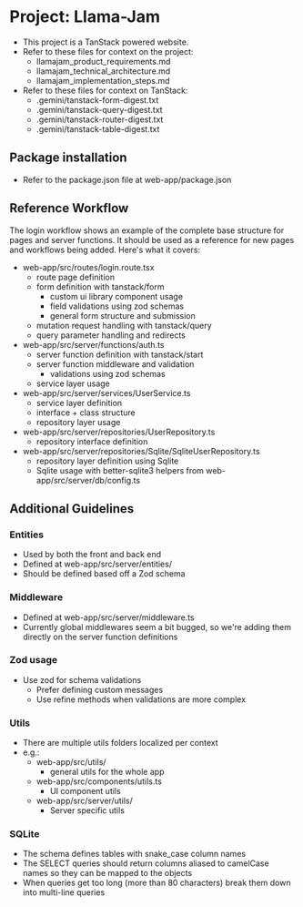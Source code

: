 # Project: Llama-Jam

- This project is a TanStack powered website.
- Refer to these files for context on the project:
  - llamajam_product_requirements.md
  - llamajam_technical_architecture.md
  - llamajam_implementation_steps.md
- Refer to these files for context on TanStack:
  - .gemini/tanstack-form-digest.txt
  - .gemini/tanstack-query-digest.txt
  - .gemini/tanstack-router-digest.txt
  - .gemini/tanstack-table-digest.txt

## Package installation

- Refer to the package.json file at web-app/package.json

## Reference Workflow

The login workflow shows an example of the complete base structure for pages and server functions. It should be used as a reference for new pages and workflows being added. Here's what it covers:

- web-app/src/routes/login.route.tsx
  - route page definition
  - form definition with tanstack/form
    - custom ui library component usage
    - field validations using zod schemas
    - general form structure and submission
  - mutation request handling with tanstack/query
  - query parameter handling and redirects
- web-app/src/server/functions/auth.ts
  - server function definition with tanstack/start
  - server function middleware and validation
    - validations using zod schemas
  - service layer usage
- web-app/src/server/services/UserService.ts
  - service layer definition
  - interface + class structure
  - repository layer usage
- web-app/src/server/repositories/UserRepository.ts
  - repository interface definition
- web-app/src/server/repositories/Sqlite/SqliteUserRepository.ts
  - repository layer definition using Sqlite
  - Sqlite usage with better-sqlite3 helpers from web-app/src/server/db/config.ts

## Additional Guidelines

### Entities

- Used by both the front and back end
- Defined at web-app/src/server/entities/
- Should be defined based off a Zod schema

### Middleware

- Defined at web-app/src/server/middleware.ts
- Currently global middlewares seem a bit bugged, so we're adding them directly on the server function definitions

### Zod usage

- Use zod for schema validations
  - Prefer defining custom messages
  - Use refine methods when validations are more complex

### Utils

- There are multiple utils folders localized per context
- e.g.:
  - web-app/src/utils/
    - general utils for the whole app
  - web-app/src/components/utils.ts
    - UI component utils
  - web-app/src/server/utils/
    - Server specific utils

### SQLite

- The schema defines tables with snake_case column names
- The SELECT queries should return columns aliased to camelCase names so they can be mapped to the objects
- When queries get too long (more than 80 characters) break them down into multi-line queries
